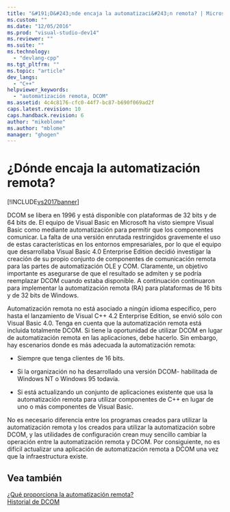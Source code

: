 ```yaml
---
title: "&#191;D&#243;nde encaja la automatizaci&#243;n remota? | Microsoft Docs"
ms.custom: ""
ms.date: "12/05/2016"
ms.prod: "visual-studio-dev14"
ms.reviewer: ""
ms.suite: ""
ms.technology: 
  - "devlang-cpp"
ms.tgt_pltfrm: ""
ms.topic: "article"
dev_langs: 
  - "C++"
helpviewer_keywords: 
  - "automatización remota, DCOM"
ms.assetid: 4c4c8176-cfc0-44f7-bc87-b690f069ad2f
caps.latest.revision: 10
caps.handback.revision: 6
author: "mikeblome"
ms.author: "mblome"
manager: "ghogen"
---
```

# &#191;D&#243;nde encaja la automatizaci&#243;n remota?
[!INCLUDE[vs2017banner](../assembler/inline/includes/vs2017banner.md)]

DCOM se libera en 1996 y está disponible con plataformas de 32 bits y de 64 bits de.  El equipo de Visual Basic en Microsoft ha visto siempre Visual Basic como mediante automatización para permitir que los componentes comunicar.  La falta de una versión enrutada restringidos gravemente el uso de estas características en los entornos empresariales, por lo que el equipo que desarrollaba Visual Basic 4.0 Enterprise Edition decidió investigar la creación de su propio conjunto de componentes de comunicación remota para las partes de automatización OLE y COM.  Claramente, un objetivo importante es asegurarse de que el resultado se admiten y se podría reemplazar DCOM cuando estaba disponible.  A continuación continuaron para implementar la automatización remota \(RA\) para plataformas de 16 bits y de 32 bits de Windows.  
  
 Automatización remota no está asociado a ningún idioma específico, pero hasta el lanzamiento de Visual C\+\+ 4.2 Enterprise Edition, se envió sólo con Visual Basic 4.0.  Tenga en cuenta que la automatización remota está incluida totalmente DCOM.  Si tiene la oportunidad de utilizar DCOM en lugar de automatización remota en las aplicaciones, debe hacerlo.  Sin embargo, hay escenarios donde es más adecuada la automatización remota:  
  
-   Siempre que tenga clientes de 16 bits.  
  
-   Si la organización no ha desarrollado una versión DCOM\- habilitada de Windows NT o Windows 95 todavía.  
  
-   Si está actualizando un conjunto de aplicaciones existente que usa la automatización remota para utilizar componentes de C\+\+ en lugar de uno o más componentes de Visual Basic.  
  
 No es necesario diferencia entre los programas creados para utilizar la automatización remota y los creados para utilizar la automatización sobre DCOM, y las utilidades de configuración crean muy sencillo cambiar la operación entre la automatización remota y DCOM.  Por consiguiente, no es difícil actualizar una aplicación de automatización remota a DCOM una vez que la infraestructura existe.  
  
## Vea también  
 [¿Qué proporciona la automatización remota?](../mfc/what-does-remote-automation-provide-q.md)   
 [Historial de DCOM](../mfc/history-of-dcom.md)